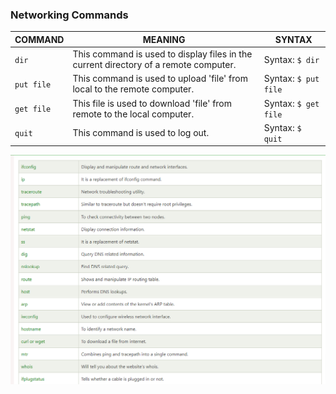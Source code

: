 ### Networking Commands

| COMMAND    | MEANING                                                                              |  SYNTAX              |
| ---------- | ------------------------------------------------------------------------------------ | -------------------- |
| `dir`      | This command is used to display files in the current directory of a remote computer. | Syntax: `$ dir`      |
| `put file` | This command is used to upload 'file' from local to the remote computer.             | Syntax: `$ put file` |
| `get file` | This file is used to download 'file' from remote to the local computer.              | Syntax: `$ get file` |
| `quit`     | This command is used to log out.                                                     | Syntax: `$ quit`     |

![network](../Images/Linux-Networking-Commands.png)
